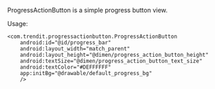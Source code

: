 ProgressActionButton is a simple progress button view.

Usage:

```
<com.trendit.progressactionbutton.ProgressActionButton
    android:id="@id/progress_bar"
    android:layout_width="match_parent"
    android:layout_height="@dimen/progress_action_button_height"
    android:textSize="@dimen/progress_action_button_text_size"
    android:textColor="#DEFFFFFF"
    app:initBg="@drawable/default_progress_bg"
    />
```
